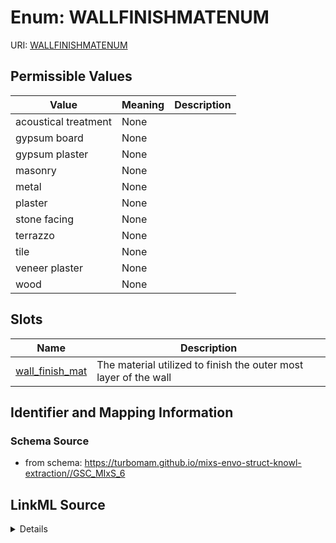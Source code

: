 # Enum: WALLFINISHMATENUM



URI: [WALLFINISHMATENUM](WALLFINISHMATENUM)

## Permissible Values

| Value | Meaning | Description |
| --- | --- | --- |
| acoustical treatment | None |  |
| gypsum board | None |  |
| gypsum plaster | None |  |
| masonry | None |  |
| metal | None |  |
| plaster | None |  |
| stone facing | None |  |
| terrazzo | None |  |
| tile | None |  |
| veneer plaster | None |  |
| wood | None |  |




## Slots

| Name | Description |
| ---  | --- |
| [wall_finish_mat](wall_finish_mat.md) | The material utilized to finish the outer most layer of the wall |






## Identifier and Mapping Information







### Schema Source


* from schema: https://turbomam.github.io/mixs-envo-struct-knowl-extraction//GSC_MIxS_6




## LinkML Source

<details>
```yaml
name: WALL_FINISH_MAT_ENUM
from_schema: https://turbomam.github.io/mixs-envo-struct-knowl-extraction//GSC_MIxS_6
rank: 1000
permissible_values:
  acoustical treatment:
    text: acoustical treatment
  gypsum board:
    text: gypsum board
  gypsum plaster:
    text: gypsum plaster
  masonry:
    text: masonry
  metal:
    text: metal
  plaster:
    text: plaster
  stone facing:
    text: stone facing
  terrazzo:
    text: terrazzo
  tile:
    text: tile
  veneer plaster:
    text: veneer plaster
  wood:
    text: wood

```
</details>
